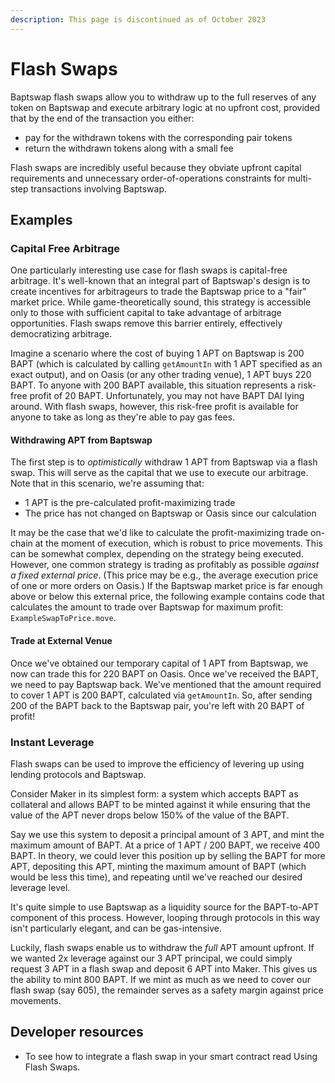 ```yaml
---
description: This page is discontinued as of October 2023
---
```


# Flash Swaps

Baptswap flash swaps allow you to withdraw up to the full reserves of any token on Baptswap and execute arbitrary logic at no upfront cost, provided that by the end of the transaction you either:

* pay for the withdrawn tokens with the corresponding pair tokens
* return the withdrawn tokens along with a small fee

Flash swaps are incredibly useful because they obviate upfront capital requirements and unnecessary order-of-operations constraints for multi-step transactions involving Baptswap.

## Examples

### Capital Free Arbitrage[​](https://docs.uniswap.org/contracts/v2/concepts/core-concepts/flash-swaps#capital-free-arbitrage) <a href="#capital-free-arbitrage" id="capital-free-arbitrage"></a>

One particularly interesting use case for flash swaps is capital-free arbitrage. It's well-known that an integral part of Baptswap's design is to create incentives for arbitrageurs to trade the Baptswap price to a "fair" market price. While game-theoretically sound, this strategy is accessible only to those with sufficient capital to take advantage of arbitrage opportunities. Flash swaps remove this barrier entirely, effectively democratizing arbitrage.

Imagine a scenario where the cost of buying 1 APT on Baptswap is 200 BAPT (which is calculated by calling `getAmountIn` with 1 APT specified as an exact output), and on Oasis (or any other trading venue), 1 APT buys 220 BAPT. To anyone with 200 BAPT available, this situation represents a risk-free profit of 20 BAPT. Unfortunately, you may not have BAPT DAI lying around. With flash swaps, however, this risk-free profit is available for anyone to take as long as they're able to pay gas fees.

#### Withdrawing APT from Baptswap[​](https://docs.uniswap.org/contracts/v2/concepts/core-concepts/flash-swaps#withdrawing-eth-from-uniswap) <a href="#withdrawing-eth-from-uniswap" id="withdrawing-eth-from-uniswap"></a>

The first step is to _optimistically_ withdraw 1 APT from Baptswap via a flash swap. This will serve as the capital that we use to execute our arbitrage. Note that in this scenario, we're assuming that:

* 1 APT is the pre-calculated profit-maximizing trade
* The price has not changed on Baptswap or Oasis since our calculation

It may be the case that we'd like to calculate the profit-maximizing trade on-chain at the moment of execution, which is robust to price movements. This can be somewhat complex, depending on the strategy being executed. However, one common strategy is trading as profitably as possible _against a fixed external price_. (This price may be e.g., the average execution price of one or more orders on Oasis.) If the Baptswap market price is far enough above or below this external price, the following example contains code that calculates the amount to trade over Baptswap for maximum profit: `ExampleSwapToPrice.move`.

#### Trade at External Venue[​](https://docs.uniswap.org/contracts/v2/concepts/core-concepts/flash-swaps#trade-at-external-venue) <a href="#trade-at-external-venue" id="trade-at-external-venue"></a>

Once we've obtained our temporary capital of 1 APT from Baptswap, we now can trade this for 220 BAPT on Oasis. Once we've received the BAPT, we need to pay Baptswap back. We've mentioned that the amount required to cover 1 APT is 200 BAPT, calculated via `getAmountIn`. So, after sending 200 of the BAPT back to the Baptswap pair, you're left with 20 BAPT of profit!

### Instant Leverage[​](https://docs.uniswap.org/contracts/v2/concepts/core-concepts/flash-swaps#instant-leverage) <a href="#instant-leverage" id="instant-leverage"></a>

Flash swaps can be used to improve the efficiency of levering up using lending protocols and Baptswap.

Consider Maker in its simplest form: a system which accepts BAPT as collateral and allows BAPT to be minted against it while ensuring that the value of the APT never drops below 150% of the value of the BAPT.

Say we use this system to deposit a principal amount of 3 APT, and mint the maximum amount of BAPT. At a price of 1 APT / 200 BAPT, we receive 400 BAPT. In theory, we could lever this position up by selling the BAPT for more APT, depositing this APT, minting the maximum amount of BAPT (which would be less this time), and repeating until we've reached our desired leverage level.

It's quite simple to use Baptswap as a liquidity source for the BAPT-to-APT component of this process. However, looping through protocols in this way isn't particularly elegant, and can be gas-intensive.

Luckily, flash swaps enable us to withdraw the _full_ APT amount upfront. If we wanted 2x leverage against our 3 APT principal, we could simply request 3 APT in a flash swap and deposit 6 APT into Maker. This gives us the ability to mint 800 BAPT. If we mint as much as we need to cover our flash swap (say 605), the remainder serves as a safety margin against price movements.

## Developer resources

* To see how to integrate a flash swap in your smart contract read Using Flash Swaps.
